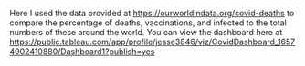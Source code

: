 Here I used the data provided at https://ourworldindata.org/covid-deaths to compare the percentage of deaths, vaccinations, and infected to the total numbers of these around the world. You can view the dashboard here at https://public.tableau.com/app/profile/jesse3846/viz/CovidDashboard_16574902410880/Dashboard1?publish=yes
